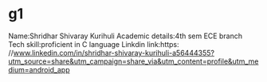 # g1
Name:Shridhar Shivaray Kurihuli
Academic details:4th sem ECE branch
Tech skill:proficient in C language
Linkdin link:https:  //www.linkedin.com/in/shridhar-shivaray-kurihuli-a56444355?utm_source=share&utm_campaign=share_via&utm_content=profile&utm_medium=android_app
